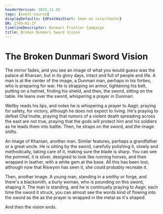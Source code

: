 ```yaml
---
headerVersion: 2023.11.25
tags: [event-source]
displayDefaults: {dPastHasStart: Seen on <startdate>}
DR: 1749-01-27
timelineDescriptor: Dunmari Frontier Campaign
title: Broken Dunmari Sword Vision
---
```

# The Broken Dunmari Sword Vision

The mirror fades, and you see an image of what you would guess was the palace at Kharsan, but in its glory days, intact and full of people and life. A man is at the center of the image, a Dunmari man, perhaps in his forties, who is preparing for war. He is strapping on armor, tightening his belt, putting on a helmet, finding his shield, and then, the sword, sitting on the table. He leans over the sword, whispering a prayer in Dunmari. 

Wellby reads his lips, and notes he is whispering a prayer to Aagir, praying for safety, for victory, although he does not expect to living. He's praying to defeat Cha'mutte, praying that rumors of a violent death spreading across the east are not true, praying that the gods will protect him and his soldiers as he leads them into battle. Then, he straps on the sword, and the image shifts.

An image of Kharsan, another man. Similar features, perhaps a grandfather or a great uncle. He is sitting by the sword, carefully polishing it, slowly and methodically, taking care of it, making sure the blade is sharp. You can see the pommel, it is silver, designed to look like running horses, and then wrapped in leather, with a white gem at the base. All this has been lost, although now that Riswynn has seen it, she could probably recreate it. 

Then, another image. A young man, standing in a smithy or forge, and there's a blacksmith, a burly woman, who is pounding on this sword, shaping it. The man is standing, and he is continually praying to Aagir, each time the sword it struck, you can almost see the words kind of flowing into the sword as the as the prayer is wrapped in the metal as it's shaped. 

And then the vision ends. 